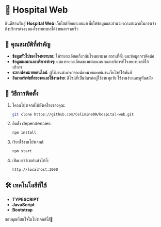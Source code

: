 # 🏥 Hospital Web

ยินดีต้อนรับสู่ **Hospital Web** เว็บไซต์ที่ออกแบบมาเพื่อให้ข้อมูลและอำนวยความสะดวกในการเข้าถึงบริการต่างๆ ของโรงพยาบาลได้ง่ายและรวดเร็ว

## 📌 คุณสมบัติที่สำคัญ
- **ข้อมูลทั่วไปของโรงพยาบาล**: ให้รายละเอียดเกี่ยวกับโรงพยาบาล สถานที่ตั้ง และข้อมูลการติดต่อ
- **ข้อมูลแผนกและบริการต่างๆ**: แสดงรายละเอียดของแต่ละแผนกและบริการที่โรงพยาบาลมีให้บริการ
- **ระบบนัดหมายออนไลน์**: ผู้ใช้งานสามารถจองนัดหมายแพทย์ผ่านเว็บไซต์ได้ทันที
- **อินเทอร์เฟซที่สะอาดและใช้งานง่าย**: ดีไซน์ที่เป็นมิตรต่อผู้ใช้งานทุกวัย ใช้งานง่ายและดูทันสมัย

## 🚀 วิธีการติดตั้ง

1. โคลนโปรเจกต์ไปยังเครื่องของคุณ:
   ```bash
   git clone https://github.com/Celimine09/hospital-web.git
   ```

2. ติดตั้ง dependencies:
   ```bash
   npm install
   ```

3. เรียกใช้งานโปรเจกต์:
   ```bash
   npm start
   ```

4. เปิดเบราว์เซอร์แล้วไปที่:
   ```bash
   http://localhost:3000
   ```

## 🛠️ เทคโนโลยีที่ใช้
- **TYPESCRIPT**
- **JavaScript**
- **Bootstrap**


ขอบคุณที่สนใจในโปรเจกต์นี้!🎉

